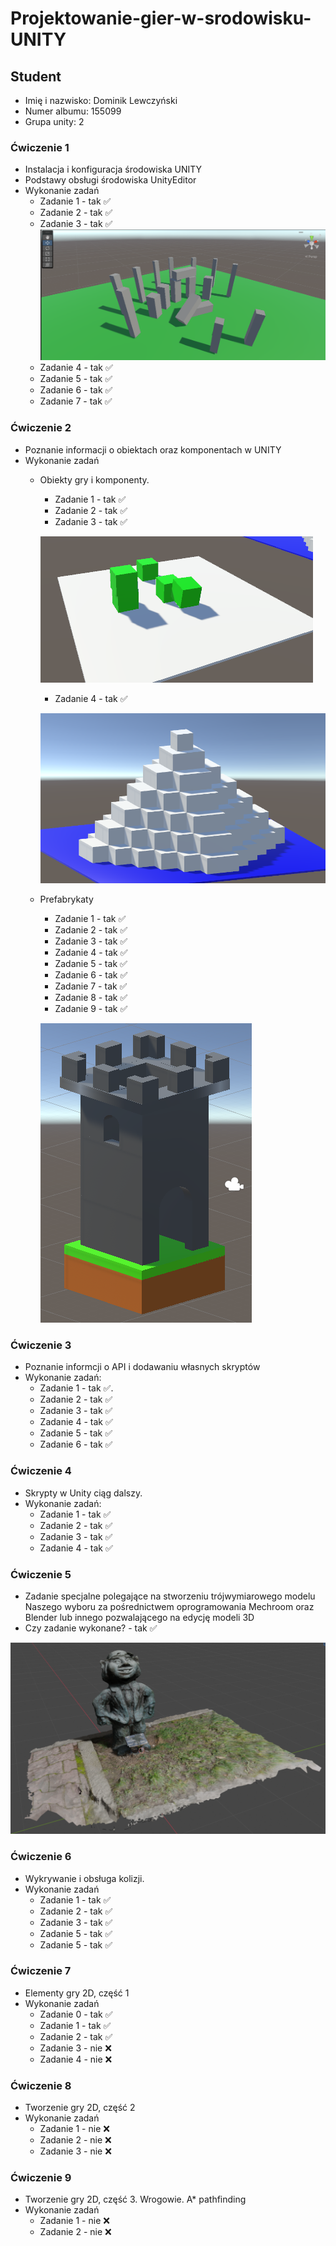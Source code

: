 # Projektowanie-gier-w-srodowisku-UNITY

## Student

- Imię i nazwisko: Dominik Lewczyński
- Numer albumu: 155099
- Grupa unity: 2

### Ćwiczenie 1

- Instalacja i konfiguracja środowiska UNITY
- Podstawy obsługi środowiska UnityEditor
- Wykonanie zadań
    - Zadanie 1 - tak ✅
    - Zadanie 2 - tak ✅
    - Zadanie 3 - tak ✅
  ![Model of Stonehenge](./images/lab_01/Stonehenge.png)
    - Zadanie 4 - tak ✅
    - Zadanie 5 - tak ✅
    - Zadanie 6 - tak ✅
    - Zadanie 7 - tak ✅

### Ćwiczenie 2

- Poznanie informacji o obiektach oraz komponentach w UNITY
- Wykonanie zadań
  - Obiekty gry i komponenty.
    - Zadanie 1 - tak ✅
    - Zadanie 2 - tak ✅
    - Zadanie 3 - tak ✅

    ![Model of Objects with Rigitbody component](./images/lab_02/ObjectAndComponent.png)

    - Zadanie 4 - tak ✅

    ![Model of Piramid](./images/lab_02/Piramid.png)

  - Prefabrykaty
    - Zadanie 1 - tak ✅
    - Zadanie 2 - tak ✅
    - Zadanie 3 - tak ✅
    - Zadanie 4 - tak ✅
    - Zadanie 5 - tak ✅
    - Zadanie 6 - tak ✅
    - Zadanie 7 - tak ✅
    - Zadanie 8 - tak ✅
    - Zadanie 9 - tak ✅

    ![Model of Castle tower](./images/lab_02/CastleTower.png)

### Ćwiczenie 3

- Poznanie informcji o API i dodawaniu własnych skryptów
- Wykonanie zadań:
  - Zadanie 1 - tak ✅.
  - Zadanie 2 - tak ✅
  - Zadanie 3 - tak ✅
  - Zadanie 4 - tak ✅
  - Zadanie 5 - tak ✅
  - Zadanie 6 - tak ✅

### Ćwiczenie 4

- Skrypty w Unity ciąg dalszy.
- Wykonanie zadań:
  - Zadanie 1 - tak ✅
  - Zadanie 2 - tak ✅
  - Zadanie 3 - tak ✅
  - Zadanie 4 - tak ✅

### Ćwiczenie 5

- Zadanie specjalne polegające na stworzeniu trójwymiarowego modelu Naszego wyboru za pośrednictwem oprogramowania Mechroom oraz Blender lub innego pozwalającego na edycję modeli 3D
- Czy zadanie wykonane? - tak ✅

![Model from blender](lab_05/Screenshot%20z%20Blender.png)

### Ćwiczenie 6
- Wykrywanie i obsługa kolizji.
- Wykonanie zadań
  - Zadanie 1 - tak ✅
  - Zadanie 2 - tak ✅
  - Zadanie 3 - tak ✅
  - Zadanie 5 - tak ✅
  - Zadanie 5 - tak ✅

### Ćwiczenie 7
- Elementy gry 2D, część 1
- Wykonanie zadań
  - Zadanie 0 - tak ✅
  - Zadanie 1 - tak ✅
  - Zadanie 2 - tak ✅
  - Zadanie 3 - nie ❌
  - Zadanie 4 - nie ❌

### Ćwiczenie 8
- Tworzenie gry 2D, część 2
- Wykonanie zadań
  - Zadanie 1 - nie ❌
  - Zadanie 2 - nie ❌
  - Zadanie 3 - nie ❌

### Ćwiczenie 9
- Tworzenie gry 2D, część 3. Wrogowie. A* pathfinding
- Wykonanie zadań
  - Zadanie 1 - nie ❌
  - Zadanie 2 - nie ❌